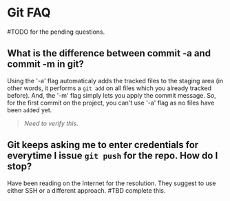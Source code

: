 # Git FAQ

#TODO for the pending questions.

## What is the difference between commit -a and commit -m in git?

   Using the '-a' flag automaticaly adds the tracked files to the staging area (in other words, it performs a `git add` on all files which you already tracked before).  And, the '-m' flag simply lets you apply the commit message.  So, for the first commit on the project, you can't use '-a' flag as no files have been `add`ed yet.
  
   > *Need to verify this*.

## Git keeps asking me to enter credentials for everytime I issue `git push` for the repo. How do I stop?

  Have been reading on the Internet for the resolution. They suggest to use either SSH or a different approach. #TBD complete this. 


